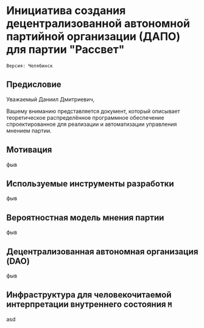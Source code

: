 # Инициатива создания децентрализованной автономной партийной организации (ДАПО) для партии "Рассвет"

`Версия: Челябинск`

## Предисловие

Уважаемый Даниил Дмитриевич,

Вашему вниманию представляется документ, который описывает теоретическое распределённое программное обеспечение спроектированное для реализации и автоматизации управления мнением партии.  

## Мотивация

фыв

## Используемые инструменты разработки

фыв

## Вероятностная модель мнения партии

фыв

## Децентрализованная автономная организация (DAO)

фыв

## Инфраструктура для человекочитаемой интерпретации внутреннего состояния `M`

asd

